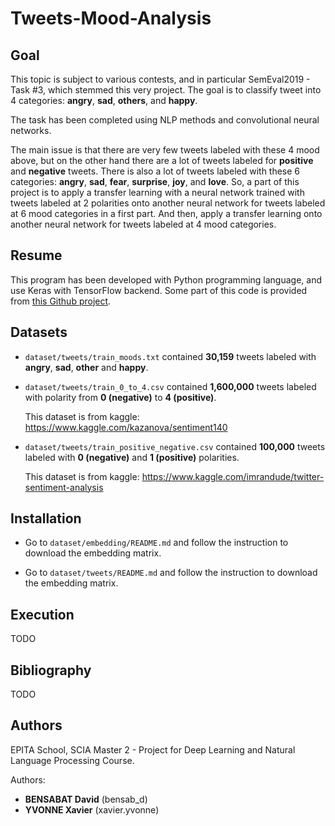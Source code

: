 # Tweets-Mood-Analysis

## Goal

This topic is subject to various contests, and in particular SemEval2019 - Task #3, which stemmed this very project. The goal is to classify tweet into 4 categories: **angry**, **sad**, **others**, and **happy**.

The task has been completed using NLP methods and convolutional neural networks.

The main issue is that there are very few tweets labeled with these 4 mood above, but on the other hand there are a lot of tweets labeled for **positive** and **negative** tweets. There is also a lot of tweets labeled with these 6 categories: **angry**, **sad**, **fear**, **surprise**, **joy**, and **love**.
So, a part of this project is to apply a transfer learning with a neural network trained with tweets labeled at 2 polarities onto another neural network for tweets labeled at 6 mood categories in a first part. And then, apply a transfer learning onto another neural network for tweets labeled at 4 mood categories.

## Resume

This program has been developed with Python programming language, and use Keras with TensorFlow backend. Some part of this code is provided from [this Github project](https://github.com/abdulfatir/twitter-sentiment-analysis).

## Datasets

- `dataset/tweets/train_moods.txt` contained **30,159** tweets labeled with **angry**, **sad**, **other** and **happy**.
- `dataset/tweets/train_0_to_4.csv` contained **1,600,000** tweets labeled with polarity from **0 (negative)** to **4 (positive)**.
    
    This dataset is from kaggle: https://www.kaggle.com/kazanova/sentiment140
- `dataset/tweets/train_positive_negative.csv` contained **100,000** tweets labeled with **0 (negative)** and **1 (positive)** polarities.

    This dataset is from kaggle: https://www.kaggle.com/imrandude/twitter-sentiment-analysis


## Installation

- Go to `dataset/embedding/README.md` and follow the instruction to download the embedding matrix.

- Go to `dataset/tweets/README.md` and follow the instruction to download the embedding matrix.

## Execution

TODO

## Bibliography

TODO


## Authors

EPITA School, SCIA Master 2 - Project for Deep Learning and Natural Language Processing Course. 

Authors: 
- **BENSABAT David** (bensab_d)
- **YVONNE Xavier** (xavier.yvonne)